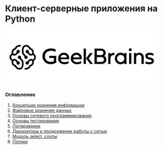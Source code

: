 # Клиент-серверные приложения на Python
<div align="center">

![Geekbrains logo](img/geekbrains_logo.png)

</div>

### Оглавление

<ol type="1">
    <li><a href="homework/lesson1">Концепции хранения информации</a></li>
    <li><a href="homework/lesson2">Файловое хранение данных</a></li>
    <li><a href="homework/lesson3">Основы сетевого программирования</a></li>
    <li><a href="tests/lesson3">Основы тестирования</a></li>
    <li><a href="#">Логирование</a></li>
    <li><a href="#">Декораторы и продолжение работы с сетью</a></li>
    <li><a href="#">Модуль select, слоты</a></li>
    <li><a href="#">Потоки</a></li>
</ol>
